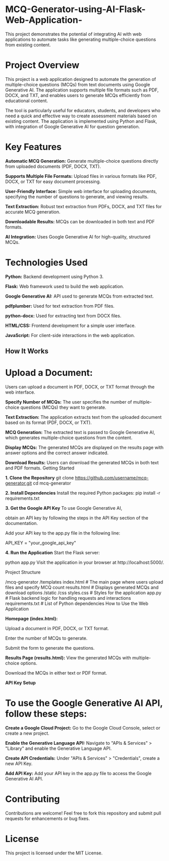 # MCQ-Generator-using-AI-Flask-Web-Application-
This project demonstrates the potential of integrating AI with web applications to automate tasks like generating multiple-choice questions from existing content.

# Project Overview

This project is a web application designed to automate the generation of multiple-choice questions (MCQs) from text documents using Google Generative AI. The application supports multiple file formats such as PDF, DOCX, and TXT, and enables users to generate MCQs efficiently from educational content.

The tool is particularly useful for educators, students, and developers who need a quick and effective way to create assessment materials based on existing content. The application is implemented using Python and Flask, with integration of Google Generative AI for question generation.

# Key Features

**Automatic MCQ Generation:** Generate multiple-choice questions directly from uploaded documents (PDF, DOCX, TXT).

**Supports Multiple File Formats:** Upload files in various formats like PDF, DOCX, or TXT for easy document processing.

**User-Friendly Interface:** Simple web interface for uploading documents, specifying the number of questions to generate, and viewing results.

**Text Extraction:** Robust text extraction from PDFs, DOCX, and TXT files for accurate MCQ generation.

**Downloadable Results:** MCQs can be downloaded in both text and PDF formats.

**AI Integration:** Uses Google Generative AI for high-quality, structured MCQs.

# Technologies Used

**Python:** Backend development using Python 3.

**Flask:** Web framework used to build the web application.

**Google Generative AI:** API used to generate MCQs from extracted text.

**pdfplumber:** Used for text extraction from PDF files.

**python-docx:** Used for extracting text from DOCX files.

**HTML/CSS:** Frontend development for a simple user interface.

**JavaScript:** For client-side interactions in the web application.

## How It Works

# Upload a Document:
Users can upload a document in PDF, DOCX, or TXT format through the web interface.

**Specify Number of MCQs:**
The user specifies the number of multiple-choice questions (MCQs) they want to generate.

**Text Extraction:**
The application extracts text from the uploaded document based on its format (PDF, DOCX, or TXT).

**MCQ Generation:**
The extracted text is passed to Google Generative AI, which generates multiple-choice questions from the content.

**Display MCQs:**
The generated MCQs are displayed on the results page with answer options and the correct answer indicated.

**Download Results:**
Users can download the generated MCQs in both text and PDF formats.
Getting Started

**1. Clone the Repository**
git clone https://github.com/username/mcq-generator.git
cd mcq-generator

**2. Install Dependencies**
Install the required Python packages:
pip install -r requirements.txt

**3. Get the Google API Key**
To use Google Generative AI,

obtain an API key by following the steps in the API Key section of the documentation.

Add your API key to the app.py file in the following line:

API_KEY = "your_google_api_key"

**4. Run the Application**
Start the Flask server:

python app.py
Visit the application in your browser at http://localhost:5000/.


Project Structure

/mcq-generator
    /templates
        index.html       # The main page where users upload files and specify MCQ count
        results.html     # Displays generated MCQs and download options
    /static
        /css
            styles.css    # Styles for the application
    app.py                # Flask backend logic for handling requests and interactions
    requirements.txt      # List of Python dependencies
How to Use the Web Application

**Homepage (index.html):**

Upload a document in PDF, DOCX, or TXT format.

Enter the number of MCQs to generate.

Submit the form to generate the questions.

**Results Page (results.html):**
View the generated MCQs with multiple-choice options.

Download the MCQs in either text or PDF format.

**API Key Setup**

# To use the Google Generative AI API, follow these steps:

**Create a Google Cloud Project:**
Go to the Google Cloud Console, select or create a new project.

**Enable the Generative Language API:**
Navigate to "APIs & Services" > "Library" and enable the Generative Language API.

**Create API Credentials:**
Under "APIs & Services" > "Credentials", create a new API Key.

**Add API Key:**
Add your API key in the app.py file to access the Google Generative AI API.

# Contributing

Contributions are welcome! Feel free to fork this repository and submit pull requests for enhancements or bug fixes.

# License
This project is licensed under the MIT License.


